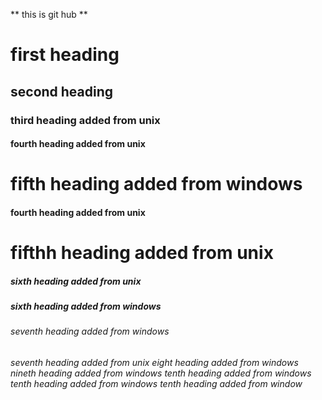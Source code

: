 ** this is git hub **
<h1>first heading 
<h2>second heading 
<h3> third heading added from unix
<h4> fourth heading added from unix 
<h1> fifth heading added from windows
<h4> fourth heading added from unix
<h1> fifthh heading added from unix
<h5> sixth heading added from unix
<h5> sixth heading added from windows
<h6> seventh heading added from windows 
<h6> seventh heading added from unix
<h7> eight heading added from windows
<h8> nineth heading added from windows 
<h9> tenth heading added from windows 
<h10> tenth heading added from windows
<h11> tenth heading added from window
